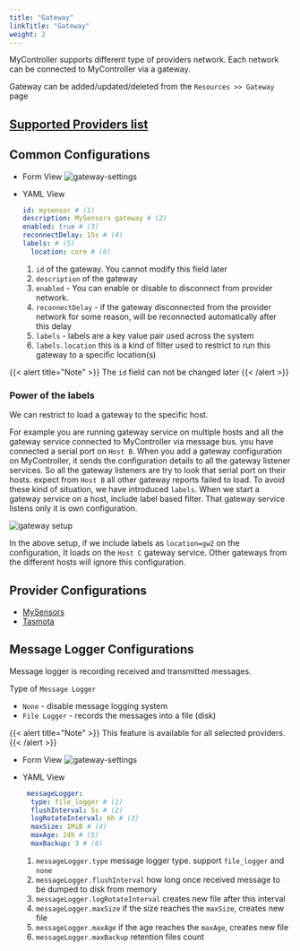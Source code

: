 ```yaml
---
title: "Gateway"
linkTitle: "Gateway"
weight: 2
---
```


MyController supports different type of providers network.
Each network can be connected to MyController via a gateway.

Gateway can be added/updated/deleted from the `Resources >> Gateway` page

## [Supported Providers list](/docs/overview/#supported-providers)

## Common Configurations
* Form View
  ![gateway-settings](/doc-images/gateway-settings.png)

* YAML View
  ```yaml
  id: mysensor # (1)
  description: MySensors gateway # (2)
  enabled: true # (3)
  reconnectDelay: 15s # (4)
  labels: # (5)
    location: core # (6)
  ```
  1. `id` of the gateway. You cannot modify this field later
  2. `description` of the gateway
  3. `enabled` - You can enable or disable to disconnect from provider network.
  4. `reconnectDelay` - if the gateway disconnected from the provider network for some reason, will be reconnected automatically after this delay
  5. `labels` - labels are a key value pair used across the system
  6. `labels.location` this is a kind of filter used to restrict to run this gateway to a specific location(s)

{{< alert title="Note" >}}
The `id` field can not be changed later
{{< /alert >}}


### Power of the labels
We can restrict to load a gateway to the specific host.

For example you are running gateway service on multiple hosts 
and all the gateway service connected to MyController via message bus.
you have connected a serial port on `Host B`.
When you add a gateway configuration on MyController, it sends the configuration details to all the gateway listener services.
So all the gateway listeners are try to look that serial port on their hosts. expect from `Host B` all other gateway reports failed to load. To avoid these kind of situation, we have introduced `labels`.
When we start a gateway service on a host, include label based filter.
That gateway service listens only it is own configuration.

![gateway setup](/doc-images/gateway-setup.png)

In the above setup, if we include labels as `location=gw2` on the configuration, It loads on the `Host C` gateway service.
Other gateways from the different hosts will ignore this configuration.


## Provider Configurations
* [MySensors](/docs/user-interface/resources/gateway-mysensors/)
* [Tasmota](/docs/user-interface/resources/gateway-tasmota/)

## Message Logger Configurations
Message logger is recording received and transmitted messages.

Type of `Message Logger`
* `None` - disable message logging system
* `File Logger` - records the messages into a file (disk)

{{< alert title="Note" >}}
This feature is available for all selected providers.
{{< /alert >}}

* Form View
  ![gateway-settings](/doc-images/gateway-message-logger.png)

* YAML View
  ```yaml
   messageLogger:
    type: file_logger # (1)
    flushInterval: 5s # (2)
    logRotateInterval: 6h # (3)
    maxSize: 1MiB # (4)
    maxAge: 24h # (5)
    maxBackup: 3 # (6)
  ```
  1. `messageLogger.type` message logger type. support `file_logger` and `none`
  2. `messageLogger.flushInterval` how long once received message to be dumped to disk from memory
  3. `messageLogger.logRotateInterval` creates new file after this interval
  4. `messageLogger.maxSize` if the size reaches the `maxSize`, creates new file
  5. `messageLogger.maxAge`  if the age reaches the `maxAge`, creates new file
  6. `messageLogger.maxBackup` retention files count
